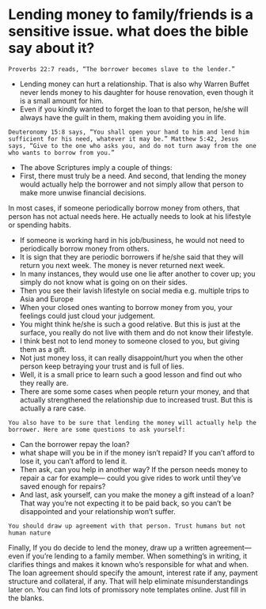 # Lending money to family/friends is a sensitive issue. what does the bible say about it?

`Proverbs 22:7 reads, “The borrower becomes slave to the lender.”`
- Lending money can hurt a relationship. That is also why Warren Buffet never lends money to his daughter for house renovation, even though it is a small amount for him.
- Even if you kindly wanted to forget the loan to that person, he/she will always have the guilt in them, making them avoiding you in life.

`Deuteronomy 15:8 says, “You shall open your hand to him and lend him sufficient for his need, whatever it may be.” Matthew 5:42, Jesus says, “Give to the one who asks you, and do not turn away from the one who wants to borrow from you.”`
- The above Scriptures imply a couple of things:
- First, there must truly be a need. And second, that lending the money would actually help the borrower and not simply allow that person to make more unwise financial decisions.

In most cases, if someone periodically borrow money from others, that person has not actual needs here. He actually needs to look at his lifestyle or spending habits.
- If someone is working hard in his job/business, he would not need to periodically borrow money from others.
- It is sign that they are periodic borrowers if he/she said that they will return you next week. The money is never returned next week.
- In many instances, they would use one lie after another to cover up; you simply do not know what is going on on their sides.
- Then you see their lavish lifestyle on social media e.g. multiple trips to Asia and Europe
- When your closed ones wanting to borrow money from you, your feelings could just cloud your judgement.
- You might think he/she is such a good relative. But this is just at the surface, you really do not live with them and do not know their lifestyle.
- I think best not to lend money to someone closed to you, but giving them as a gift.
- Not just money loss, it can really disappoint/hurt you when the other person keep betraying your trust and is full of lies.
- Well, it is a small price to learn such a good lesson and find out who they really are.
- There are some some cases when people return your money, and that actually strengthened the relationship due to increased trust. But this is actually a rare case.

`You also have to be sure that lending the money will actually help the borrower. Here are some questions to ask yourself:`
- Can the borrower repay the loan? 
- what shape will you be in if the money isn’t repaid? If you can’t afford to lose it, you can’t afford to lend it.
- Then ask, can you help in another way? If the person needs money to repair a car for example— could you give rides to work until they’ve saved enough for repairs?
- And last, ask yourself, can you make the money a gift instead of a loan? That way you’re not expecting it to be paid back, so you can’t be disappointed and your relationship won’t suffer. 

`You should draw up agreement with that person. Trust humans but not human nature`

Finally, If you do decide to lend the money, draw up a written agreement— even if you’re lending to a family member. When something’s in writing, it clarifies things and makes it known who’s responsible for what and when.
The loan agreement should specify the amount, interest rate if any, payment structure and collateral, if any. That will help eliminate misunderstandings later on. You can find lots of promissory note templates online. Just fill in the blanks.
